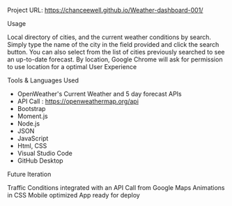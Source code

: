 Project URL: https://chanceewell.github.io/Weather-dashboard-001/

Usage

Local directory of cities, and the current weather conditions by search.
Simply type the name of the city in the field provided and click the search button.
You can also select from the list of cities previously searched to see an up-to-date forecast.
By location, Google Chrome will ask for permission to use location for a optimal User Experience

Tools & Languages Used

- OpenWeather's Current Weather and 5 day forecast APIs
- API Call : https://openweathermap.org/api
- Bootstrap
- Moment.js
- Node.js
- JSON
- JavaScript
- Html, CSS
- Visual Studio Code
- GitHub Desktop

Future Iteration

Traffic Conditions integrated with an API Call from Google Maps 
Animations in CSS
Mobile optimized
App ready for deploy 

